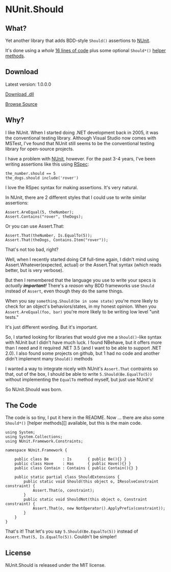 NUnit.Should
============

What?
-----

Yet another library that adds BDD-style `Should()` assertions to [NUnit][].

It's done using a *whole* [16 lines of code][core] plus some optional `Should*()` [helper methods][helpers].

Download
--------

Latest version: 1.0.0.0

[Download .dll][]

[Browse Source][]

Why?
----

I like NUnit.  When I started doing .NET development back in 2005, it was the conventional testing library. 
Although Visual Studio now comes with MSTest, I've found that NUnit still seems to be the conventional testing library 
for open-source projects.

I have a problem with [NUnit][], however.  For the past 3-4 years, I've been writing assertions like this using [RSpec][]:

    the_number.should == 5
    the_dogs.should include('rover')

I love the RSpec syntax for making assertions.  It's very natural.

In NUnit, there are 2 different styles that I could use to write similar assertions:

    Assert.AreEqual(5, theNumber);
    Assert.Contains("rover", theDogs);

Or you can use Assert.That:

    Assert.That(theNumber, Is.EqualTo(5));
    Assert.That(theDogs, Contains.Item("rover"));

That's not too bad, right?

Well, when I recently started doing C# full-time again, I didn't mind using Assert.Whatever(expected, actual) or the Assert.That syntax (which reads better, but is very verbose).

But then I remembered that the language you use to write your specs is *actually __important!__*  There's a *reason* why BDD frameworks use `Should` instead of `Assert`, even though they do the same things.

When you say `something.Should(be in some state)` you're more likely to check for an object's behaviors/states, in my honest opinion.  When you `Assert.AreEqual(foo, bar)` you're more likely to be writing low level "unit tests."

It's just different wording.  But it's important.

So, I started looking for libraries that would give me a `Should()`-like syntax with NUnit but I didn't have much luck.  I found NBehave, but it offers more than I need and it required .NET 3.5 (and I want to be able to support .NET 2.0). 
I also found some projects on github, but 1 had no code and another didn't implement many `Should()` methods

I wanted a way to integrate nicely with NUnit's `Assert.That` contraints so that, out of the box, I should be able to write `5.Should(Be.EqualTo(5))` without implementing the `EqualTo` method myself, but just use NUnit's!

So NUnit.Should was born.

The Code
--------

The code is so tiny, I put it here in the README.  Now ... there are also some `Should*()` [helper methods][] available, but this is the main code.

    using System;
    using System.Collections;
    using NUnit.Framework.Constraints;
    
    namespace NUnit.Framework {
    
        public class Be      : Is       { public Be(){} }
        public class Have    : Has      { public Have(){} }
        public class Contain : Contains { public Contain(){} }
    
        public static partial class ShouldExtensions {
            public static void Should(this object o, IResolveConstraint constraint) {
                Assert.That(o, constraint);
            }   
            public static void ShouldNot(this object o, Constraint constraint) {
                Assert.That(o, new NotOperator().ApplyPrefix(constraint));
            }   
        }   
    }

That's it!  That let's you say `5.Should(Be.EqualTo(5))` instead of `Assert.That(5, Is.EqualTo(5))`.  Couldn't be simpler!

License
-------

NUnit.Should is released under the MIT license.

[NUnit]:   http://nunit.org
[RSpec]:   http://rspec.info
[core]:    https://github.com/remi/NUnit.Should/blob/master/src/NUnit.Should.cs
[helpers]: https://github.com/remi/NUnit.Should/blob/master/src/HelperMethods.cs

[Download .dll]: http://github.com/remi/NUnit.Should/raw/1.0.0.0/bin/Release/NUnit.Should.dll
[Browse Source]: http://github.com/remi/NUnit.Should/tree/1.0.0.0
